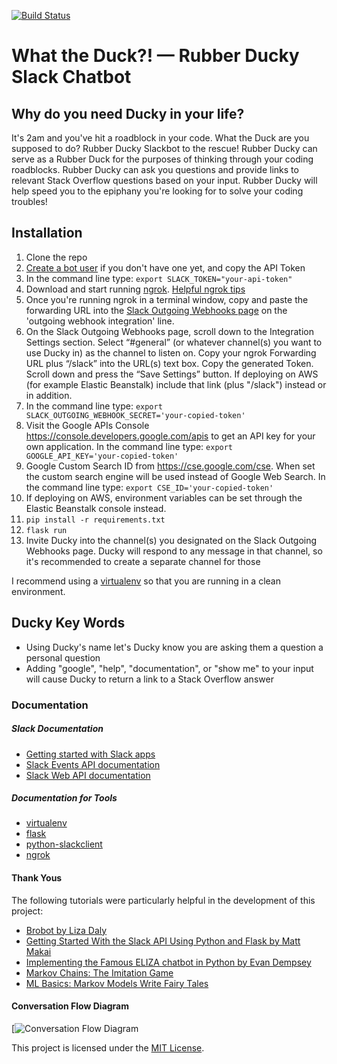 [![Build Status](https://travis-ci.org/s-wigg/Rubber-Ducky-Chatbot.svg?branch=master)](https://travis-ci.org/s-wigg/Rubber-Ducky-Chatbot)

# What the Duck?! — Rubber Ducky Slack Chatbot

## Why do you need Ducky in your life?
It's 2am and you've hit a roadblock in your code. What the Duck are you supposed to do? Rubber Ducky Slackbot to the rescue! Rubber Ducky can serve as a Rubber Duck for the purposes of thinking through your coding roadblocks. Rubber Ducky can ask you questions and provide links to relevant Stack Overflow questions based on your input. Rubber Ducky will help speed you to the epiphany you're looking for to solve your coding troubles!

## Installation

1. Clone the repo
2. [Create a bot user](https://my.slack.com/services/new/bot) if you don't have one yet, and copy the API Token
3. In the command line type: `export SLACK_TOKEN="your-api-token"`
4. Download and start running [ngrok](https://ngrok.com/). [Helpful ngrok tips](https://www.twilio.com/blog/2015/09/6-awesome-reasons-to-use-ngrok-when-testing-webhooks.html)
5. Once you're running ngrok in a terminal window, copy and paste the forwarding URL into the [Slack Outgoing Webhooks page](https://api.slack.com/custom-integrations/outgoing-webhooks) on the 'outgoing webhook integration' line.
6. On the Slack Outgoing Webhooks page, scroll down to the Integration Settings section. Select “#general” (or whatever channel(s) you want to use Ducky in) as the channel to listen on. Copy your ngrok Forwarding URL plus “/slack” into the URL(s) text box. Copy the generated Token. Scroll down and press the “Save Settings” button. If deploying on AWS (for example Elastic Beanstalk) include that link (plus "/slack") instead or in addition.
7. In the command line type: `export SLACK_OUTGOING_WEBHOOK_SECRET='your-copied-token'`
8. Visit the Google APIs Console <https://console.developers.google.com/apis> to get an API key for your own application. In the command line type: `export GOOGLE_API_KEY='your-copied-token'`
9. Google Custom Search ID from https://cse.google.com/cse. When set the custom search engine will be used instead of Google Web Search. In the command line type: `export CSE_ID='your-copied-token'`
10. If deploying on AWS, environment variables can be set through the Elastic Beanstalk console instead.
11. `pip install -r requirements.txt`
12. `flask run`
13. Invite Ducky into the channel(s) you designated on the Slack Outgoing Webhooks page. Ducky will respond to any message in that channel, so it's recommended to create a separate channel for those

I recommend using a [virtualenv](http://docs.python-guide.org/en/latest/dev/virtualenvs/) so that you are running in a clean environment.

## Ducky Key Words
* Using Ducky's name let's Ducky know you are asking them a question a personal question
* Adding "google", "help", "documentation", or "show me" to your input will cause Ducky to return a link to a Stack Overflow answer

### Documentation

##### Slack Documentation

* [Getting started with Slack apps](https://api.slack.com/slack-apps?utm_source=events&utm_campaign=build-bot-workshop&utm_medium=workshop)  
* [Slack Events API documentation](https://api.slack.com/events?utm_source=events&utm_campaign=build-bot-workshop&utm_medium=workshop)  
* [Slack Web API documentation](https://api.slack.com/web?utm_source=events&utm_campaign=build-bot-workshop&utm_medium=workshop)

##### Documentation for Tools

* [virtualenv](https://virtualenv.pypa.io/en/latest/userguide/)
* [flask](http://flask.pocoo.org/)
* [python-slackclient](http://python-slackclient.readthedocs.io/en/latest/)
* [ngrok](https://ngrok.com/docs)

#### Thank Yous
The following tutorials were particularly helpful in the development of this project:

* [Brobot by Liza Daly](https://apps.worldwritable.com/tutorials/chatbot/)
* [Getting Started With the Slack API Using Python and Flask by Matt Makai](https://realpython.com/blog/python/getting-started-with-the-slack-api-using-python-and-flask/)
* [Implementing the Famous ELIZA chatbot in Python by Evan Dempsey](https://www.smallsurething.com/implementing-the-famous-eliza-chatbot-in-python/)
* [Markov Chains: The Imitation Game](http://www.cyber-omelette.com/2017/01/markov.html)
* [ML Basics: Markov Models Write Fairy Tales](http://thagomizer.com/blog/2017/11/07/markov-models.html)

#### Conversation Flow Diagram
[![Conversation Flow Diagram](https://www.draw.io/?lightbox=1&highlight=0000ff&edit=_blank&layers=1&nav=1&title=Untitled%20Diagram.xml#R1Vxtc5s4EP41nmm%2FdIxlcPyxSdNeZ%2B6ll0yn148KyKALRlQScXK%2F%2FvSGAQmnxCW8dKYtLALEs6tHq92VF%2BBq%2F%2FiJwjz5g0QoXayW0eMCfFisVlvPE%2F9KwZMW%2BMAIYoojLaoJbvF%2FyAiXRlrgCLFGQ05IynHeFIYky1DIGzJIKTk0m%2B1I2nxrDmPkCG5DmLrSbzjiiZZe%2BMtK%2FhvCcVK%2B2VuaK3cwvI8pKTLzvsUK7NQffXkPy2eZ9iyBETnUROB6Aa4oIVwf7R%2BvUCqhLWHT9308cfXYb4oy3uUGX9%2FwANMClT1W%2FeJPJRYoEtCYU0J5QmKSwfS6kl6q70XyiUtxlvB9Kg49cfgv4vzJaBcWnAhR9YTfCclNO7fX5kMYKWho%2BmF6JrtTa2M%2B6xMie8Tpk2hAUQo5fmhqEhqDiI%2Ftjrd%2BIVi8dbU0trsuVWNM19ssm4%2FgkMaIm7sqaMVBrRuVSAHeDv6qBfwgFQhcshxm4jiWx1cJCu9Fs4IhKm%2FO8oIrm6YL8L68Qbyqfo%2BjRGFnuTxM0CMU6IsmOaJY9FU88yj9UooENpeHBHN0m0MF%2F0GM8qZqT6rsAVGOHp%2FVkLkKAgtpc3qoRpxXKiOpjbaL5WmdNrTxDPTlu%2BZg%2BIEhQGV3hmD7HgtdcVttZofbaxPG0R6NGR%2B5vX%2FCCDoRxucsTAs5fQqbSZAcUIRGC9mr4EchJ5bL2wTeI5YjgV8lFC0I1XNUmKi7q2tREd4LCK7UZXpPHuTcm0CcSUHjGd3oqGkAI1DNxZBcA%2BYzZrYu13i9T7ydgWuz9xkB548F3PalPCE%2BjuOwSCFNZYcYyhhWPXLcjjcnh7gW41KA36F3tbbYbmjdDPdy1Gd3TP73Wfo3SC0piozBnewHlG9PBBZv50IyYNWRZIIeSGY1I4emHBiNwTKaSwPa3PAZIVcurUfgZ3f1%2BC1BwufQhKHYRb5Ceglkt5Ok8lDzR968hDMa%2FEBhiKHsCUsLWvot7CD8GfP0t5Mjg3UwIBmUJlFTzI3w90jGJPwoC4VJwRhnccXvwjClheQJhUwrTajoowI2Fiik2oBysUBUV3T7QjXdE%2BlGaoUbDacwi2ERo1KZEX6w%2Bf%2BO2hLxvka7kTXo2XS%2B7ahBD%2FTB53NipRbnZzUaK4GLeSMHNqPxues3fqIIcUUUE%2BPTYDkkn7pRjxvEC5opLRyJdUfJXn4nRRHa4QxFypXmavaTPGqwZKOD6Y8J5mo9n%2FF5TD7UmQ2MNT7XM%2FLx25AD44UtXYfoWrkxamCGJBNjh4lXEjmiOcVxjEpXcvzRalPfZj0k9blzwhnUZyGMsmgSPGi7eMMiOyceBC2jeTwenJFv3IbcejTfeOWGom%2BL3Q6HuFzjZSiGJvLHhAzvkclaTIkBL7qG7%2FsYp2swWePq35DaU1wb38LfxrW%2FFNfanam%2FQaanlgdMCtacd8pYBlJ2Cj6Obqq2az2oqYIZJUxA25QyWsZk3ZYymRFy64uxkAPulPJ3gZjx9OAdUWmjDzqBPLF5xFsOmaLxZ1Rs1b89tc8sF7ZC1t1mlveUwqdas1w2YC94z8aqi%2BvYr0rVugdnT3NukPK5aa45jCYwzdkrp4FHkrt0OmNRehLfscG1KhC3myGhnVH0HLRkQ%2F3Roucl%2BrNFbrwMfIc8siREmXqEnKhOxITEqV6lQhom4uAePel4nayKrdWuJSjN6xVqV42r5XNOXY9IWMi1hQldnWrGEnJY2LVwU%2FN2vK45aM%2FrgUmCGUVp%2Brf9drcisIvLnQLDHotFZxRfLPGv81EwWnzRdxeDzzpn4u%2BP2pJHJRassrkai9UYQjpytfJbfSeWjVKS6RQET1T5DFhMNRvhAX9QVplRiCNoWagHo4U4ghl5dq3IjefZuSGOyj%2BpyuUlD7AcmdK0UNdR3aD4%2BnEKKzZn3Ppdk139jNteSigKQaO6yq%2B8Z4KEuAGDAus6z0dgrZlJTEKE5oRC3ij9M3PUyDDagfOB7dN%2Fxj5TnMkNeKrk8ZZDtRvvL%2FFlu1Q5%2FTBjBwXknRjy0mAV2NMGd9ilQLmF5CcbEm5QrnKQpwtUOUyPmoCKBRTX5oiyRrhZ73uqb2PAjBVoqjsHbPUMu3OgzS9wlfOVaXUYCikZubGVbHkr92NzdvRlnc1iMBUOAcU82esVtAm4iQ9VfQqFQrl8kNpQXRaK5wTJSWFH6FG12ihetvc1pyREjA0TH%2FVtL7nrePN7UOnaXfp9n8BMGYAmKNuWlcO6BRN7Q%2BVZkLjT5J9kdEQ2yyYibdniV0PEXUmd4ZE1E%2FBj4xlsm3huutbs91Io0mVvdBa9l79PIc7CFDKGwyYG6BHzfyRc73xz9v1n6JxVEFLDw2%2BBo5T9YrjLYcHV1sJZd94Jd7m%2FymBTh%2F2gnvKEdoBu28wT%2FnLez3c9oSkw85Fkjv5hS0X4axGR7y6vJ0DNnkXNVWp6CEi6RLlemUq6VgAMQyVO4PxsJrGf5GzX6olKVrYBlS%2Fqi0sCN0w9BS7x7e%2F2W%2FLXrzVwNi6%2FToBLwMaCJHg9P0%2BcVj8fpa2q%2BokucP0%2F)

This project is licensed under the [MIT License](https://github.com/s-wigg/Rubber-Ducky-Chatbot/blob/master/LICENSE).
